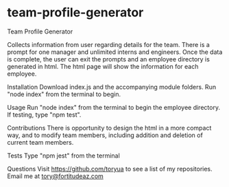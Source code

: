 # team-profile-generator

Team Profile Generator

Collects information from user regarding details for the team. There is a prompt for one manager and unlimited interns and engineers. Once the data is complete, the user can exit the prompts and an employee directory is generated in html. The html page will show the information for each employee.

Installation
Download index.js and the accompanying module folders. Run "node index" from the terminal to begin.

Usage
Run "node index" from the terminal to begin the employee directory. If testing, type "npm test".

Contributions
There is opportunity to design the html in a more compact way, and to modify team members, including addition and deletion of current team members.

Tests
Type "npm jest" from the terminal

Questions
Visit https://github.com/toryua to see a list of my repositories. Email me at tory@fortitudeaz.com